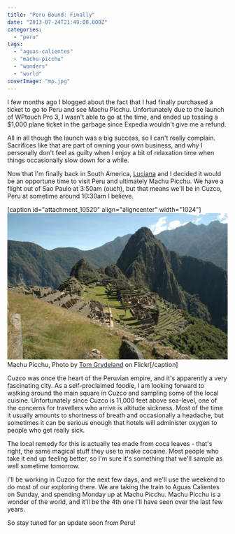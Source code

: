 ```yaml
---
title: "Peru Bound: Finally"
date: "2013-07-24T21:49:00.000Z"
categories: 
  - "peru"
tags: 
  - "aguas-calientes"
  - "machu-picchu"
  - "wonders"
  - "world"
coverImage: "mp.jpg"
---
```


I few months ago I blogged about the fact that I had finally purchased a ticket to go to Peru and see Machu Picchu. Unfortunately due to the launch of WPtouch Pro 3, I wasn't able to go at the time, and ended up tossing a $1,000 plane ticket in the garbage since Expedia wouldn't give me a refund.

All in all though the launch was a big success, so I can't really complain. Sacrifices like that are part of owning your own business, and why I personally don't feel as guilty when I enjoy a bit of relaxation time when things occasionally slow down for a while.

Now that I'm finally back in South America, [Luciana](http://lutessaroto.wordpress.com) and I decided it would be an opportune time to visit Peru and ultimately Machu Picchu. We have a flight out of Sao Paulo at 3:50am (ouch), but that means we'll be in Cuzco, Peru at sometime around 10:30am I believe.

\[caption id="attachment\_10520" align="aligncenter" width="1024"\][![Machu Picchu](images/mp.jpg)](http://www.flickr.com/photos/togr/206159732/in/photolist-jdC79-o9Tr3-q4LU8-2hiMvF-4P3ssv-5MLVws-68ezpJ-6wiUZz-6wo5F5-6wo6jh-9W8XWB-dhduUB-8te3Mf-dy6z7t-dybYbU-dy6tfz-dybU4h-dy6yiF-dy6zBR-dy6wwt-9Fu6j1-9Fuxcu-8YS7kZ-8YVaSU-dMZoPU-8jjXDo-8jgJTv-8jk1Pm-8jk119-bWguTd-bWgRkf-bWhjbW-bWhE7u-bWhhUJ-bWgtYQ-aqSCQw-8YS79R-8YS7ht-8YVaLS-dybNqw-dy6qS4-dy6zoF-dy6nJZ-dybYxm-dybWsf-dybQ7Q-dybRhm-dybSwh-dybYMW-8YS7cB-8jjYmG/) Machu Picchu, Photo by [Tom Grydeland](http://www.flickr.com/photos/togr/206159732/in/photolist-jdC79-o9Tr3-q4LU8-2hiMvF-4P3ssv-5MLVws-68ezpJ-6wiUZz-6wo5F5-6wo6jh-9W8XWB-dhduUB-8te3Mf-dy6z7t-dybYbU-dy6tfz-dybU4h-dy6yiF-dy6zBR-dy6wwt-9Fu6j1-9Fuxcu-8YS7kZ-8YVaSU-dMZoPU-8jjXDo-8jgJTv-8jk1Pm-8jk119-bWguTd-bWgRkf-bWhjbW-bWhE7u-bWhhUJ-bWgtYQ-aqSCQw-8YS79R-8YS7ht-8YVaLS-dybNqw-dy6qS4-dy6zoF-dy6nJZ-dybYxm-dybWsf-dybQ7Q-dybRhm-dybSwh-dybYMW-8YS7cB-8jjYmG/) on Flickr\[/caption\]

Cuzco was once the heart of the Peruvian empire, and it's apparently a very fascinating city. As a self-proclaimed foodie, I am looking forward to walking around the main square in Cuzco and sampling some of the local cuisine. Unfortunately since Cuzco is 11,000 feet above sea-level, one of the concerns for travellers who arrive is altitude sickness. Most of the time it usually amounts to shortness of breath and occasionally a headache, but sometimes it can be serious enough that hotels will administer oxygen to people who get really sick.

The local remedy for this is actually tea made from coca leaves - that's right, the same magical stuff they use to make cocaine. Most people who take it end up feeling better, so I'm sure it's something that we'll sample as well sometime tomorrow.

I'll be working in Cuzco for the next few days, and we'll use the weekend to do most of our exploring there. We are taking the train to Aguas Calientes on Sunday, and spending Monday up at Machu Picchu. Machu Picchu is a wonder of the world, and it'll be the 4th one I'll have seen over the last few years.

So stay tuned for an update soon from Peru!
